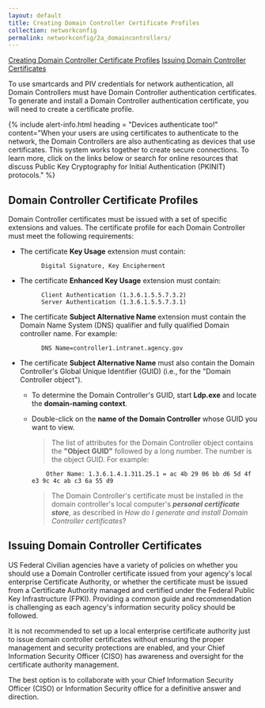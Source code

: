 ```yaml
---
layout: default
title: Creating Domain Controller Certificate Profiles
collection: networkconfig
permalink: networkconfig/2a_domaincontrollers/
---
```


[Creating Domain Controller Certificate Profiles](#creating-domain-controller-certificate-profiles)
[Issuing Domain Controller Certificates](#issue-domain-controller-certificates)

To use smartcards and PIV credentials for network authentication, all Domain Controllers must have Domain Controller authentication certificates. To generate and install a Domain Controller authentication certificate, you will need to create a certificate profile.

{% include alert-info.html heading = "Devices authenticate too!" content="When your users are using certificates to authenticate to the network, the Domain Controllers are also authenticating as devices that use certificates. This system works together to create secure connections. To learn more, click on the links below or search for online resources that discuss Public Key Cryptography for Initial Authentication (PKINIT) protocols." %}

## Domain Controller Certificate Profiles

Domain Controller certificates must be issued with a set of specific extensions and values.  The certificate profile for each Domain Controller must meet the following requirements:

- The certificate **Key Usage** extension must contain:

            Digital Signature, Key Encipherment

- The certificate **Enhanced Key Usage** extension must contain:

            Client Authentication (1.3.6.1.5.5.7.3.2)
            Server Authentication (1.3.6.1.5.5.7.3.1)

- The certificate **Subject Alternative Name** extension must contain the Domain Name System (DNS) qualifier and fully qualified Domain controller name.  For example:

            DNS Name=controller1.intranet.agency.gov

- The certificate **Subject Alternative Name** must also contain the Domain Controller's Global Unique Identifier (GUID) (i.e., for the "Domain Controller object"). 

  * To determine the Domain Controller's GUID, start **Ldp.exe** and locate the **domain-naming context**. 
  * Double-click on the **name of the Domain Controller** whose GUID you want to view.
  
    > The list of attributes for the Domain Controller object contains the **"Object GUID"** followed by a long number. The number is the object GUID. For example:

            Other Name: 1.3.6.1.4.1.311.25.1 = ac 4b 29 06 bb d6 5d 4f e3 9c 4c ab c3 6a 55 d9

    > The Domain Controller's certificate must be installed in the domain controller's local computer's **_personal certificate store_**, as described in _How do I generate and install Domain Controller certificates_?

## Issuing Domain Controller Certificates

US Federal Civilian agencies have a variety of policies on whether you should use a Domain Controller certificate issued from your agency's local enterprise Certificate Authority, or whether the certificate must be issued from a Certificate Authority managed and certified under the Federal Public Key Infrastructure (FPKI).  Providing a common guide and recommendation is challenging as each agency's information security policy should be followed.

It is not recommended to set up a local enterprise certificate authority just to issue domain controller certificates without ensuring the proper management and security protections are enabled, and your Chief Information Security Officer (CISO) has awareness and oversight for the certificate authority management.

The best option is to collaborate with your Chief Information Security Officer (CISO) or Information Security office for a definitive answer and direction.
